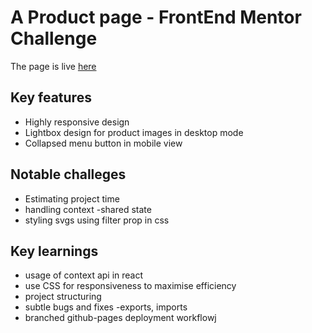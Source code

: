 # A Product page - FrontEnd Mentor Challenge

The page is live [here](https://Kam0797.io/FEmentor-product-page/)

## Key features
  - Highly responsive design
  - Lightbox design for product images in desktop mode
  - Collapsed menu button in mobile view

## Notable challeges 
  - Estimating project time
  - handling context -shared state
  - styling svgs using filter prop in css

## Key learnings
  - usage of context api in react
  - use CSS for responsiveness to maximise efficiency
  - project structuring
  - subtle bugs and fixes -exports, imports
  - branched github-pages deployment workflowj
